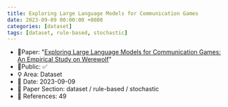 ```yaml
---
title: Exploring Large Language Models for Communication Games
date: 2023-09-09 00:00:00 +0800
categories: [dataset]
tags: [dataset, rule-based, stochastic]
---
```


- 📙Paper: "[Exploring Large Language Models for Communication Games: An Empirical Study on Werewolf](https://www.semanticscholar.org/paper/Exploring-Large-Language-Models-for-Communication-Xu-Wang/24d52678c887331b9da0368e8a2f58bec07f7203)"
- 🔑Public: ✅
- ⚲ Area: Dataset
- 📅 Date: 2023-09-09
- 🔎 Paper Section: dataset / rule-based / stochastic
- 📝 References: 49
